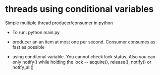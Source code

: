 # threads using conditional variables

Simple multiple thread producer/consumer in python 
- To run: python main.py

- producer an an item at most one per second. Consumer consumes as fast as possible
- using conditonal variable. You cannot check lock status. Also you can only notify() while holding the lock
-- acquire(), release(), notify() or notify\_all()


